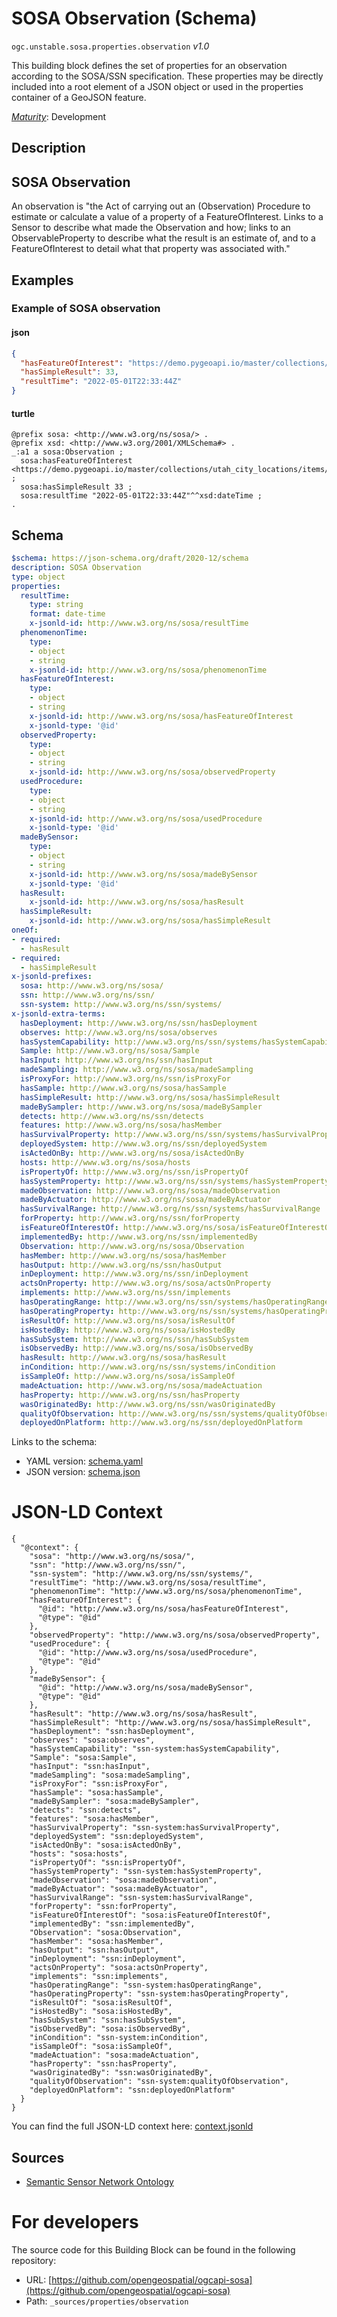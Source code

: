 
# SOSA Observation (Schema)

`ogc.unstable.sosa.properties.observation` *v1.0*

This building block defines the set of properties for an observation according to the SOSA/SSN specification. These properties may be directly included into a root element of a JSON object or used in the properties container of a GeoJSON feature.

[*Maturity*](https://github.com/cportele/ogcapi-building-blocks#building-block-maturity): Development

## Description

## SOSA Observation

An observation is "the Act of carrying out an (Observation) Procedure to estimate or calculate a value 
of a property of a FeatureOfInterest. Links to a Sensor to describe what made the Observation and how;
links to an ObservableProperty to describe what the result is an estimate of, and to a FeatureOfInterest
to detail what that property was associated with."
## Examples

### Example of SOSA observation
#### json
```json
{ 
  "hasFeatureOfInterest": "https://demo.pygeoapi.io/master/collections/utah_city_locations/items/Salem",
  "hasSimpleResult": 33,
  "resultTime": "2022-05-01T22:33:44Z"
}
```

#### turtle
```turtle
@prefix sosa: <http://www.w3.org/ns/sosa/> .
@prefix xsd: <http://www.w3.org/2001/XMLSchema#> .
_:a1 a sosa:Observation ;
  sosa:hasFeatureOfInterest <https://demo.pygeoapi.io/master/collections/utah_city_locations/items/Salem> ;
  sosa:hasSimpleResult 33 ;
  sosa:resultTime "2022-05-01T22:33:44Z"^^xsd:dateTime ;
.
```

## Schema

```yaml
$schema: https://json-schema.org/draft/2020-12/schema
description: SOSA Observation
type: object
properties:
  resultTime:
    type: string
    format: date-time
    x-jsonld-id: http://www.w3.org/ns/sosa/resultTime
  phenomenonTime:
    type:
    - object
    - string
    x-jsonld-id: http://www.w3.org/ns/sosa/phenomenonTime
  hasFeatureOfInterest:
    type:
    - object
    - string
    x-jsonld-id: http://www.w3.org/ns/sosa/hasFeatureOfInterest
    x-jsonld-type: '@id'
  observedProperty:
    type:
    - object
    - string
    x-jsonld-id: http://www.w3.org/ns/sosa/observedProperty
  usedProcedure:
    type:
    - object
    - string
    x-jsonld-id: http://www.w3.org/ns/sosa/usedProcedure
    x-jsonld-type: '@id'
  madeBySensor:
    type:
    - object
    - string
    x-jsonld-id: http://www.w3.org/ns/sosa/madeBySensor
    x-jsonld-type: '@id'
  hasResult:
    x-jsonld-id: http://www.w3.org/ns/sosa/hasResult
  hasSimpleResult:
    x-jsonld-id: http://www.w3.org/ns/sosa/hasSimpleResult
oneOf:
- required:
  - hasResult
- required:
  - hasSimpleResult
x-jsonld-prefixes:
  sosa: http://www.w3.org/ns/sosa/
  ssn: http://www.w3.org/ns/ssn/
  ssn-system: http://www.w3.org/ns/ssn/systems/
x-jsonld-extra-terms:
  hasDeployment: http://www.w3.org/ns/ssn/hasDeployment
  observes: http://www.w3.org/ns/sosa/observes
  hasSystemCapability: http://www.w3.org/ns/ssn/systems/hasSystemCapability
  Sample: http://www.w3.org/ns/sosa/Sample
  hasInput: http://www.w3.org/ns/ssn/hasInput
  madeSampling: http://www.w3.org/ns/sosa/madeSampling
  isProxyFor: http://www.w3.org/ns/ssn/isProxyFor
  hasSample: http://www.w3.org/ns/sosa/hasSample
  hasSimpleResult: http://www.w3.org/ns/sosa/hasSimpleResult
  madeBySampler: http://www.w3.org/ns/sosa/madeBySampler
  detects: http://www.w3.org/ns/ssn/detects
  features: http://www.w3.org/ns/sosa/hasMember
  hasSurvivalProperty: http://www.w3.org/ns/ssn/systems/hasSurvivalProperty
  deployedSystem: http://www.w3.org/ns/ssn/deployedSystem
  isActedOnBy: http://www.w3.org/ns/sosa/isActedOnBy
  hosts: http://www.w3.org/ns/sosa/hosts
  isPropertyOf: http://www.w3.org/ns/ssn/isPropertyOf
  hasSystemProperty: http://www.w3.org/ns/ssn/systems/hasSystemProperty
  madeObservation: http://www.w3.org/ns/sosa/madeObservation
  madeByActuator: http://www.w3.org/ns/sosa/madeByActuator
  hasSurvivalRange: http://www.w3.org/ns/ssn/systems/hasSurvivalRange
  forProperty: http://www.w3.org/ns/ssn/forProperty
  isFeatureOfInterestOf: http://www.w3.org/ns/sosa/isFeatureOfInterestOf
  implementedBy: http://www.w3.org/ns/ssn/implementedBy
  Observation: http://www.w3.org/ns/sosa/Observation
  hasMember: http://www.w3.org/ns/sosa/hasMember
  hasOutput: http://www.w3.org/ns/ssn/hasOutput
  inDeployment: http://www.w3.org/ns/ssn/inDeployment
  actsOnProperty: http://www.w3.org/ns/sosa/actsOnProperty
  implements: http://www.w3.org/ns/ssn/implements
  hasOperatingRange: http://www.w3.org/ns/ssn/systems/hasOperatingRange
  hasOperatingProperty: http://www.w3.org/ns/ssn/systems/hasOperatingProperty
  isResultOf: http://www.w3.org/ns/sosa/isResultOf
  isHostedBy: http://www.w3.org/ns/sosa/isHostedBy
  hasSubSystem: http://www.w3.org/ns/ssn/hasSubSystem
  isObservedBy: http://www.w3.org/ns/sosa/isObservedBy
  hasResult: http://www.w3.org/ns/sosa/hasResult
  inCondition: http://www.w3.org/ns/ssn/systems/inCondition
  isSampleOf: http://www.w3.org/ns/sosa/isSampleOf
  madeActuation: http://www.w3.org/ns/sosa/madeActuation
  hasProperty: http://www.w3.org/ns/ssn/hasProperty
  wasOriginatedBy: http://www.w3.org/ns/ssn/wasOriginatedBy
  qualityOfObservation: http://www.w3.org/ns/ssn/systems/qualityOfObservation
  deployedOnPlatform: http://www.w3.org/ns/ssn/deployedOnPlatform

```

Links to the schema:

* YAML version: [schema.yaml](https://raw.githubusercontent.com/opengeospatial/ogcapi-sosa/master/build/annotated/unstable/sosa/properties/observation/schema.json)
* JSON version: [schema.json](https://raw.githubusercontent.com/opengeospatial/ogcapi-sosa/master/build/annotated/unstable/sosa/properties/observation/schema.yaml)


# JSON-LD Context

```jsonld
{
  "@context": {
    "sosa": "http://www.w3.org/ns/sosa/",
    "ssn": "http://www.w3.org/ns/ssn/",
    "ssn-system": "http://www.w3.org/ns/ssn/systems/",
    "resultTime": "http://www.w3.org/ns/sosa/resultTime",
    "phenomenonTime": "http://www.w3.org/ns/sosa/phenomenonTime",
    "hasFeatureOfInterest": {
      "@id": "http://www.w3.org/ns/sosa/hasFeatureOfInterest",
      "@type": "@id"
    },
    "observedProperty": "http://www.w3.org/ns/sosa/observedProperty",
    "usedProcedure": {
      "@id": "http://www.w3.org/ns/sosa/usedProcedure",
      "@type": "@id"
    },
    "madeBySensor": {
      "@id": "http://www.w3.org/ns/sosa/madeBySensor",
      "@type": "@id"
    },
    "hasResult": "http://www.w3.org/ns/sosa/hasResult",
    "hasSimpleResult": "http://www.w3.org/ns/sosa/hasSimpleResult",
    "hasDeployment": "ssn:hasDeployment",
    "observes": "sosa:observes",
    "hasSystemCapability": "ssn-system:hasSystemCapability",
    "Sample": "sosa:Sample",
    "hasInput": "ssn:hasInput",
    "madeSampling": "sosa:madeSampling",
    "isProxyFor": "ssn:isProxyFor",
    "hasSample": "sosa:hasSample",
    "madeBySampler": "sosa:madeBySampler",
    "detects": "ssn:detects",
    "features": "sosa:hasMember",
    "hasSurvivalProperty": "ssn-system:hasSurvivalProperty",
    "deployedSystem": "ssn:deployedSystem",
    "isActedOnBy": "sosa:isActedOnBy",
    "hosts": "sosa:hosts",
    "isPropertyOf": "ssn:isPropertyOf",
    "hasSystemProperty": "ssn-system:hasSystemProperty",
    "madeObservation": "sosa:madeObservation",
    "madeByActuator": "sosa:madeByActuator",
    "hasSurvivalRange": "ssn-system:hasSurvivalRange",
    "forProperty": "ssn:forProperty",
    "isFeatureOfInterestOf": "sosa:isFeatureOfInterestOf",
    "implementedBy": "ssn:implementedBy",
    "Observation": "sosa:Observation",
    "hasMember": "sosa:hasMember",
    "hasOutput": "ssn:hasOutput",
    "inDeployment": "ssn:inDeployment",
    "actsOnProperty": "sosa:actsOnProperty",
    "implements": "ssn:implements",
    "hasOperatingRange": "ssn-system:hasOperatingRange",
    "hasOperatingProperty": "ssn-system:hasOperatingProperty",
    "isResultOf": "sosa:isResultOf",
    "isHostedBy": "sosa:isHostedBy",
    "hasSubSystem": "ssn:hasSubSystem",
    "isObservedBy": "sosa:isObservedBy",
    "inCondition": "ssn-system:inCondition",
    "isSampleOf": "sosa:isSampleOf",
    "madeActuation": "sosa:madeActuation",
    "hasProperty": "ssn:hasProperty",
    "wasOriginatedBy": "ssn:wasOriginatedBy",
    "qualityOfObservation": "ssn-system:qualityOfObservation",
    "deployedOnPlatform": "ssn:deployedOnPlatform"
  }
}
```

You can find the full JSON-LD context here:
[context.jsonld](https://raw.githubusercontent.com/opengeospatial/ogcapi-sosa/master/build/annotated/unstable/sosa/properties/observation/context.jsonld)

## Sources

* [Semantic Sensor Network Ontology](https://www.w3.org/TR/vocab-ssn/)

# For developers

The source code for this Building Block can be found in the following repository:

* URL: [https://github.com/opengeospatial/ogcapi-sosa](https://github.com/opengeospatial/ogcapi-sosa)
* Path: `_sources/properties/observation`

